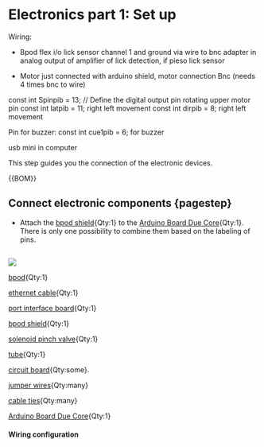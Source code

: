 # Electronics part 1: Set up


Wiring:

- Bpod flex i/o lick sensor channel 1 and ground via wire to bnc adapter in analog output of amplifier of lick detection, 
if pieso lick sensor

- Motor just connected with arduino shield, motor connection Bnc (needs 4 times bnc to wire)

const int Spinpib = 13;  // Define the digital output pin 			        rotating upper motor pin 
const int latpib = 11;										right left movement
const int dirpib = 8;									          	right left movement


Pin for buzzer: 
const int cue1pib = 6;								   		 for buzzer







usb mini in computer


This step guides you the connection of the electronic devices.

{{BOM}}

## Connect electronic components {pagestep}

- Attach the [bpod shield](electronic.yml#bpod_shield){Qty:1} to the [Arduino Board Due Core](electronic.yml#Arduino_Due0lp-ö){Qty:1}. There is only one possibility to combine them based on the labeling of pins.



## 





![](images/ardu_shield.png)

[bpod](electronic.yml#bpod){Qty:1}

[ethernet cable](electronic.yml#ethernet_cable){Qty:1}

[port interface board](electronic.yml#port_interface_board){Qty:1}

[bpod shield](electronic.yml#bpod_shield){Qty:1}

[solenoid pinch valve](electronic.yml#pv){Qty:1}

[tube](electronic.yml#pv_tube){Qty:1}

[circuit board](electronic.yml#circuit_board){Qty:some}. 

[jumper wires](electronic.yml#jumper_wires){Qty:many}


[cable ties](connectors.yml#cable_tie){Qty:many} 

[Arduino Board Due Core](electronic.yml#Arduino_Due0lp-ö){Qty:1}

#### Wiring configuration
